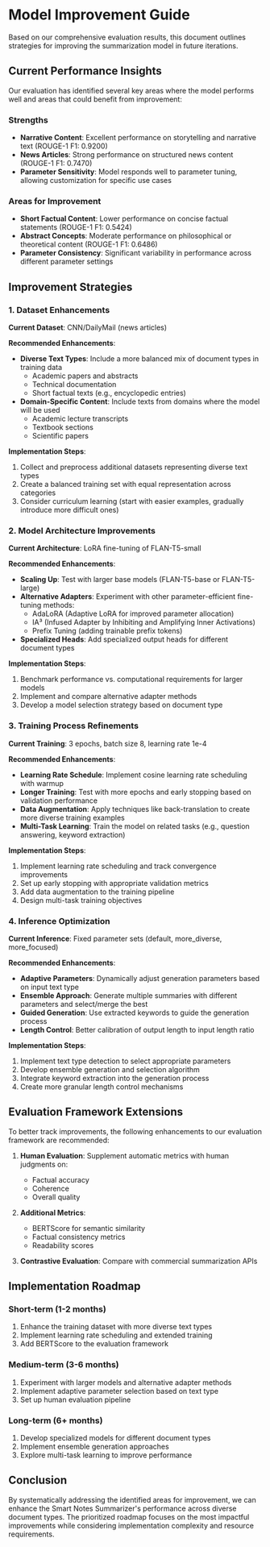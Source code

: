 # Model Improvement Guide

Based on our comprehensive evaluation results, this document outlines strategies for improving the summarization model in future iterations.

## Current Performance Insights

Our evaluation has identified several key areas where the model performs well and areas that could benefit from improvement:

### Strengths
- **Narrative Content**: Excellent performance on storytelling and narrative text (ROUGE-1 F1: 0.9200)
- **News Articles**: Strong performance on structured news content (ROUGE-1 F1: 0.7470)
- **Parameter Sensitivity**: Model responds well to parameter tuning, allowing customization for specific use cases

### Areas for Improvement
- **Short Factual Content**: Lower performance on concise factual statements (ROUGE-1 F1: 0.5424)
- **Abstract Concepts**: Moderate performance on philosophical or theoretical content (ROUGE-1 F1: 0.6486)
- **Parameter Consistency**: Significant variability in performance across different parameter settings

## Improvement Strategies

### 1. Dataset Enhancements

**Current Dataset**: CNN/DailyMail (news articles)

**Recommended Enhancements**:
- **Diverse Text Types**: Include a more balanced mix of document types in training data
  - Academic papers and abstracts
  - Technical documentation
  - Short factual texts (e.g., encyclopedic entries)
- **Domain-Specific Content**: Include texts from domains where the model will be used
  - Academic lecture transcripts
  - Textbook sections
  - Scientific papers

**Implementation Steps**:
1. Collect and preprocess additional datasets representing diverse text types
2. Create a balanced training set with equal representation across categories
3. Consider curriculum learning (start with easier examples, gradually introduce more difficult ones)

### 2. Model Architecture Improvements

**Current Architecture**: LoRA fine-tuning of FLAN-T5-small

**Recommended Enhancements**:
- **Scaling Up**: Test with larger base models (FLAN-T5-base or FLAN-T5-large)
- **Alternative Adapters**: Experiment with other parameter-efficient fine-tuning methods:
  - AdaLoRA (Adaptive LoRA for improved parameter allocation)
  - IA³ (Infused Adapter by Inhibiting and Amplifying Inner Activations)
  - Prefix Tuning (adding trainable prefix tokens)
- **Specialized Heads**: Add specialized output heads for different document types

**Implementation Steps**:
1. Benchmark performance vs. computational requirements for larger models
2. Implement and compare alternative adapter methods
3. Develop a model selection strategy based on document type

### 3. Training Process Refinements

**Current Training**: 3 epochs, batch size 8, learning rate 1e-4

**Recommended Enhancements**:
- **Learning Rate Schedule**: Implement cosine learning rate scheduling with warmup
- **Longer Training**: Test with more epochs and early stopping based on validation performance
- **Data Augmentation**: Apply techniques like back-translation to create more diverse training examples
- **Multi-Task Learning**: Train the model on related tasks (e.g., question answering, keyword extraction)

**Implementation Steps**:
1. Implement learning rate scheduling and track convergence improvements
2. Set up early stopping with appropriate validation metrics
3. Add data augmentation to the training pipeline
4. Design multi-task training objectives

### 4. Inference Optimization

**Current Inference**: Fixed parameter sets (default, more_diverse, more_focused)

**Recommended Enhancements**:
- **Adaptive Parameters**: Dynamically adjust generation parameters based on input text type
- **Ensemble Approach**: Generate multiple summaries with different parameters and select/merge the best
- **Guided Generation**: Use extracted keywords to guide the generation process
- **Length Control**: Better calibration of output length to input length ratio

**Implementation Steps**:
1. Implement text type detection to select appropriate parameters
2. Develop ensemble generation and selection algorithm
3. Integrate keyword extraction into the generation process
4. Create more granular length control mechanisms

## Evaluation Framework Extensions

To better track improvements, the following enhancements to our evaluation framework are recommended:

1. **Human Evaluation**: Supplement automatic metrics with human judgments on:
   - Factual accuracy
   - Coherence
   - Overall quality

2. **Additional Metrics**:
   - BERTScore for semantic similarity
   - Factual consistency metrics
   - Readability scores

3. **Contrastive Evaluation**: Compare with commercial summarization APIs

## Implementation Roadmap

### Short-term (1-2 months)
1. Enhance the training dataset with more diverse text types
2. Implement learning rate scheduling and extended training
3. Add BERTScore to the evaluation framework

### Medium-term (3-6 months)
1. Experiment with larger models and alternative adapter methods
2. Implement adaptive parameter selection based on text type
3. Set up human evaluation pipeline

### Long-term (6+ months)
1. Develop specialized models for different document types
2. Implement ensemble generation approaches
3. Explore multi-task learning to improve performance

## Conclusion

By systematically addressing the identified areas for improvement, we can enhance the Smart Notes Summarizer's performance across diverse document types. The prioritized roadmap focuses on the most impactful improvements while considering implementation complexity and resource requirements.
